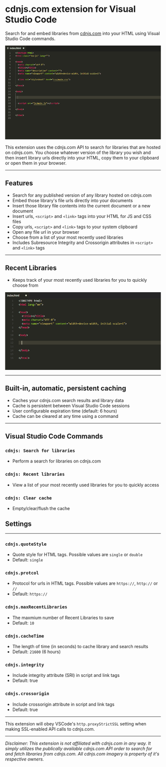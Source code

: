 # cdnjs.com extension for Visual Studio Code

Search for and embed libraries from [cdnjs.com](https://cdnjs.com) into your HTML using Visual Studio Code commands.

![Searching cdnjs.com for jquery](https://github.com/Jakobud/vscode-cdnjs/raw/master/images/search-example.gif)

This extension uses the cdnjs.com API to search for libraries that are hosted on cdnjs.com. You choose whatever version of the library you wish and then insert library urls directly into your HTML, copy them to your clipboard or open them in your browser.

---
## Features
- Search for any published version of any library hosted on cdnjs.com
- Embed those library's file urls directly into your documents
- Insert those library file contents into the current document or a new document
- Insert urls, `<script>` and  `<link>` tags into your HTML for JS and CSS files
- Copy urls, `<script>` and `<link>` tags to your system clipboard
- Open any file url in your browser
- Choose from a list of your most recently used libraries
- Includes Subresource Integrity and Crossorigin attributes in `<script>` and `<link>` tags

---
## Recent Libraries
- Keeps track of your most recently used libraries for you to quickly choose from

![Recent Libraries list](https://github.com/Jakobud/vscode-cdnjs/raw/master/images/recent-libraries-example.gif)

---
## Built-in, automatic, persistent caching
- Caches your cdnjs.com search results and library data
- Cache is persistent between Visual Studio Code sessions
- User configurable expiration time (default: 6 hours)
- Cache can be cleared at any time using a command

---
## Visual Studio Code Commands

### `cdnjs: Search for libraries`

- Perform a search for libraries on cdnjs.com

### `cdnjs: Recent libraries`

- View a list of your most recently used libraries for you to quickly access

### `cdnjs: Clear cache`

- Empty/clear/flush the cache

## Settings
---

### `cdnjs.quoteStyle`

- Quote style for HTML tags. Possible values are `single` or `double`
- Default: `single`

### `cdnjs.protcol`

- Protocol for urls in HTML tags. Possible values are `https://`, `http://` or `//`
- Default: `https://`

### `cdnjs.maxRecentLibraries`

- The maxmium number of Recent Libraries to save
- Default: `10`

### `cdnjs.cacheTime`

- The length of time (in seconds) to cache library and search results
- Default: `21600` (6 hours)

### `cdnjs.integrity`

- Include integrity attribute (SRI) in script and link tags
- Default: true

### `cdnjs.crossorigin`

- Include crossorigin attribute in script and link tags
- Default: true

---

This extension will obey VSCode's `http.proxyStrictSSL` setting when making SSL-enabled API calls to cdnjs.com.

---

*Disclaimer: This extension is not affiliated with cdnjs.com in any way. It simply utilizes the publically available cdnjs.com API order to search for and fetch libraries from cdnjs.com. All cdnjs.com imagery is property of it's respective owners.*
